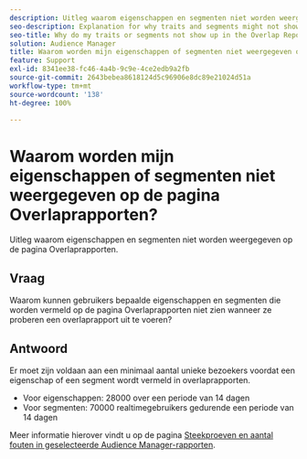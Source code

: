 ```yaml
---
description: Uitleg waarom eigenschappen en segmenten niet worden weergegeven op de pagina Overlaprapporten.
seo-description: Explanation for why traits and segments might not show up in the Overlap Reports page.
seo-title: Why do my traits or segments not show up in the Overlap Reports page?
solution: Audience Manager
title: Waarom worden mijn eigenschappen of segmenten niet weergegeven op de pagina Overlaprapporten?
feature: Support
exl-id: 8341ee38-fc46-4a4b-9c9e-4ce2edb9a2fb
source-git-commit: 2643bebea8618124d5c96906e8dc89e21024d51a
workflow-type: tm+mt
source-wordcount: '138'
ht-degree: 100%

---
```


# Waarom worden mijn eigenschappen of segmenten niet weergegeven op de pagina Overlaprapporten?

Uitleg waarom eigenschappen en segmenten niet worden weergegeven op de pagina Overlaprapporten.

## Vraag

Waarom kunnen gebruikers bepaalde eigenschappen en segmenten die worden vermeld op de pagina Overlaprapporten niet zien wanneer ze proberen een overlaprapport uit te voeren?

## Antwoord

Er moet zijn voldaan aan een minimaal aantal unieke bezoekers voordat een eigenschap of een segment wordt vermeld in overlaprapporten.

* Voor eigenschappen: 28000 over een periode van 14 dagen
* Voor segmenten: 70000 realtimegebruikers gedurende een periode van 14 dagen

Meer informatie hierover vindt u op de pagina [Steekproeven en aantal fouten in geselecteerde Audience Manager-rapporten](../reporting/report-sampling.md).
